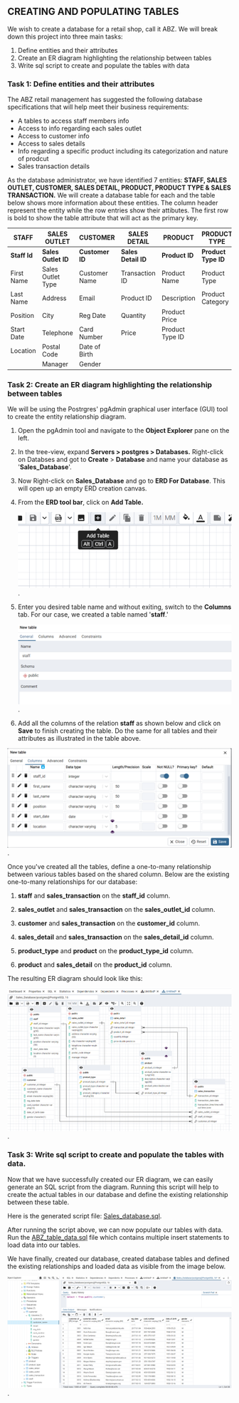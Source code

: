 ## CREATING AND POPULATING TABLES

We wish to create a database for a retail shop, call it ABZ. We will break down this project into three main tasks:

1. Define entities and their attributes
2. Create an ER diagram highlighting the relationship between tables
3. Write sql script to create and populate the tables with data


### Task 1: Define entities and their attributes

The ABZ retail management has suggested the following database specifications that will help meet their business requirements:

* A tables to access staff members info
* Access to info regarding each sales outlet
* Access to customer info
* Access to sales details
* Info regarding a specific product including its categorization and nature of prodcut
* Sales transaction details 

As the database administrator, we have identified 7 entities: **STAFF, SALES OUTLET, CUSTOMER, SALES DETAIL, PRODUCT, PRODUCT TYPE & SALES TRANSACTION.**
We will create a database table for each and the table below shows more information about these entities. The column header represent the entity while the row entries show their attibutes. The first row is bold to show the table attribute that will act as the primary key. 



|  STAFF  |  SALES OUTLET| CUSTOMER | SALES DETAIL|PRODUCT|PRODUCT TYPE|SALES TRANSACTION|
|--------| -------------|----------|--------------|-------|------------|-----------------|
|**Staff Id**| **Sales Outlet ID**| **Customer ID**| **Sales Detail ID**|**Product ID**|**Product Type ID**|**Transaction ID**|
|First Name| Sales Outlet Type|Customer Name|Transaction ID|Product Name|Product Type|Transaction Date|
|Last Name | Address|Email|Product ID|Description|Product Category|Transaction Time|
| Position |City|Reg Date|Quantity|Product Price||Sales Outlet ID|
| Start Date|Telephone|Card Number|Price|Product Type ID||Staff ID|
| Location |Postal Code|Date of Birth||||Customer ID|
||Manager|Gender|

### Task 2: Create an ER diagram highlighting the relationship between tables

We will be using the Postrgres' pgAdmin graphical user interface (GUI) tool to create the entity relationship diagram.

  1. Open the pgAdmin tool and navigate to the **Object Explorer** pane on the left.

  2. In the tree-view, expand **Servers > postgres > Databases.** Right-click on Databses and got to **Create** > **Database** and name your database as '**Sales_Database**'.

  3. Now Right-click on **Sales_Database** and go to **ERD For Database**. This will open up an empty ERD creation canvas. 

  4. From the **ERD tool bar**, click on **Add Table.** 

        ![Add Table](Images_and_scripts/Add_Table.png). 

  5. Enter you desired table name and without exiting, switch to the **Columns** tab. For our case, we created a table named '**staff**.'


      ![Create table Image](Images_and_scripts/Tables_to_ER.png).

  6. Add all the columns of the relation **staff** as shown below and click on **Save** to finish creating the table. Do the same for all tables and their attributes as illustrated in the table above. 

  ![Staff Table Columns](Images_and_scripts/Define_columns_data_types.png).

Once you've created all the tables, define a one-to-many relationship between various tables based on the shared column. Below are the existing one-to-many relationships for our database:

1. **staff** and **sales_transaction** on the **staff_id** column.

2. **sales_outlet** and **sales_transaction** on the **sales_outlet_id** column.

3. **customer** and **sales_transaction** on the **customer_id** column.

4. **sales_detail** and **sales_transaction** on the **sales_detail_id** column.

5. **product_type** and **product** on the **product_type_id** column.

6. **product** and **sales_detail** on the **product_id** column.


The resulting ER diagram should look like this:

![ER_Diagram](Images_and_scripts/ER_Diagram.png).

### Task 3: Write sql script to create and populate the tables with data.

Now that we have successfully created our ER diagram, we can easily generate an SQL script from the diagram. Running this script will help to create the actual tables in our database and define the existing  relationship between these table.

Here is the generated script file: [Sales_database.sql](Sales_Database.sql).


After running the script above, we can now populate our tables with data. Run the [ABZ_table_data.sql](ABZ_table_data.sql) file which contains multiple insert statements to load data into our tables. 

We have finally, created our database, created database tables and defined the existing relationships and loaded data as visible from the image below. 

![Database View](Images_and_scripts/Table_view.png).